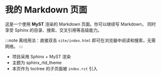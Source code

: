 # 我的 Markdown 页面

这是一个使用 **MyST** 渲染的 Markdown 页面。你可以继续写 Markdown，
同时享受 Sphinx 的目录、搜索、交叉引用等高级能力。

:::note
离线用法：直接双击 `site/index.html` 即可在浏览器中阅读和搜索，无需网络。
:::

- 项目采用 Sphinx + MyST 渲染
- 主题为 sphinx_rtd_theme
- 本页作为 toctree 的子页面被 `index.rst` 引入
